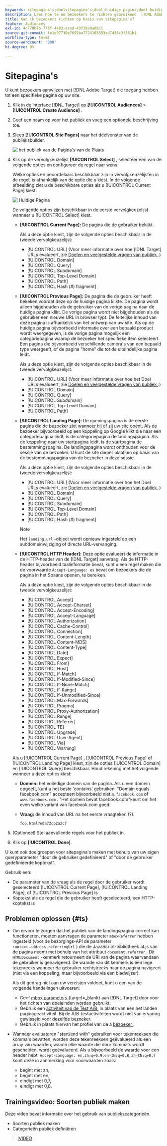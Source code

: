```yaml
---
keywords: sitepagina's;doelsitepagina's;doel;huidige pagina;doel huidige pagina;vorige pagina;doel vorige pagina;landingspagina;doel landingspagina;http header
description: Leer hoe te om bezoekers te richten gebruikend  [!DNL Adobe Target]  die op een specifieke pagina op uw plaats zijn.
title: Kan ik bezoekers richten op basis van sitepagina's?
feature: Audiences
exl-id: 4c770b7b-775f-4483-aced-43f18a9a68c1
source-git-commit: fe1e97710e7692ba7724103853ed7438c3f361b1
workflow-type: tm+mt
source-wordcount: '800'
ht-degree: 0%

---
```


# Sitepagina&#39;s

U kunt bezoekers aanwijzen met [!DNL Adobe Target] die toegang hebben tot een specifieke pagina op uw site.

1. Klik in de interface [!DNL Target] op **[!UICONTROL Audiences]** > **[!UICONTROL Create Audience]** .
1. Geef een naam op voor het publiek en voeg een optionele beschrijving toe.
1. Sleep **[!UICONTROL Site Pages]** naar het deelvenster van de publieksbuilder.

   ![&#x200B; het publiek van de Pagina&#39;s van de Plaats &#x200B;](assets/target_site_pages.png)

1. Klik op de vervolgkeuzelijst **[!UICONTROL Select]** , selecteer een van de volgende opties en configureer de regel naar wens.

   Welke opties en beoordelaars beschikbaar zijn in vervolgkeuzelijsten in de regel, is afhankelijk van de optie die u kiest. In de volgende afbeelding ziet u de beschikbare opties als u [!UICONTROL Current Page] kiest:

   ![&#x200B; Huidige Pagina &#x200B;](assets/current-page.png)

   De volgende opties zijn beschikbaar in de eerste vervolgkeuzelijst wanneer u [!UICONTROL Select] kiest.

   * **[!UICONTROL Current Page]:** De pagina die de gebruiker bekijkt.

     Als u deze optie kiest, zijn de volgende opties beschikbaar in de tweede vervolgkeuzelijst:

      * [!UICONTROL URL] (Voor meer informatie over hoe [!DNL Target] URLs evalueert, zie [&#x200B; Doelen en veelgestelde vragen van publiek &#x200B;](/help/main/c-target/c-troubleshooting-targets-and-audiences/troubleshooting-targets-and-audiences.md).)
      * [!UICONTROL Domain]
      * [!UICONTROL Query]
      * [!UICONTROL Subdomain]
      * [!UICONTROL Top-Level Domain]
      * [!UICONTROL Path]
      * [!UICONTROL Hash (#) fragment]

   * **[!UICONTROL Previous Page]:** De pagina die de gebruiker heeft bekeken voordat deze op de huidige pagina klikte. De pagina wordt alleen bijgehouden als de gebruiker van de vorige pagina naar de huidige pagina klikt. De vorige pagina wordt niet bijgehouden als de gebruiker een nieuwe URL in browser typt. De feitelijke inhoud van deze pagina is afhankelijk van het ontwerp van uw site. Als op de huidige pagina bijvoorbeeld informatie over een bepaald product wordt weergegeven, is de vorige pagina mogelijk een categoriepagina waarop de bezoeker het specifieke item selecteert. Een pagina die bijvoorbeeld verschillende camera&#39;s van een bepaald type weergeeft, of de pagina &quot;home&quot; die tot de uiteindelijke pagina leidt.

     Als u deze optie kiest, zijn de volgende opties beschikbaar in de tweede vervolgkeuzelijst:

      * [!UICONTROL URL] (Voor meer informatie over hoe het Doel URLs evalueert, zie [&#x200B; Doelen en veelgestelde vragen van publiek &#x200B;](/help/main/c-target/c-troubleshooting-targets-and-audiences/troubleshooting-targets-and-audiences.md).)
      * [!UICONTROL Domain]
      * [!UICONTROL Query]
      * [!UICONTROL Subdomain]
      * [!UICONTROL Top-Level Domain]
      * [!UICONTROL Path]

   * **[!UICONTROL Landing Page]:** De openingspagina is de eerste pagina die de bezoeker ziet wanneer hij of zij uw site opent. Als de bezoeker bijvoorbeeld op een koppeling op Google klikt die naar een categoriepagina leidt, is de categoriepagina de landingspagina. Als de koppeling naar uw startpagina leidt, is de startpagina de bestemmingspagina. De landingspagina wordt onthouden voor de sessie van de bezoeker. U kunt de site dieper plaatsen op basis van de bestemmingspagina van de bezoeker in deze sessie.

     Als u deze optie kiest, zijn de volgende opties beschikbaar in de tweede vervolgkeuzelijst:

      * [!UICONTROL URL] (Voor meer informatie over hoe het Doel URLs evalueert, zie [&#x200B; Doelen en veelgestelde vragen van publiek &#x200B;](/help/main/c-target/c-troubleshooting-targets-and-audiences/troubleshooting-targets-and-audiences.md).)
      * [!UICONTROL Domain]
      * [!UICONTROL Query]
      * [!UICONTROL Subdomain]
      * [!UICONTROL Top-Level Domain]
      * [!UICONTROL Path]
      * [!UICONTROL Hash (#) fragment]

     >[!NOTE]
     >
     >Het `landing.url` -object wordt opnieuw ingesteld op een subdomeinwijziging of directe URL-vervanging.

   * **[!UICONTROL HTTP Header]:** Deze optie evalueert de informatie in de HTTP-header van de [!DNL Target] aanvraag. Als de HTTP-header bijvoorbeeld taalinformatie bevat, kunt u een regel maken die de voorwaarde `Accept-Language: es` bevat om bezoekers die de pagina in het Spaans openen, te bereiken.

     Als u deze optie kiest, zijn de volgende opties beschikbaar in de tweede vervolgkeuzelijst:

      * [!UICONTROL Accept]
      * [!UICONTROL Accept-Charset]
      * [!UICONTROL Accept-Encoding]
      * [!UICONTROL Accept-Language]
      * [!UICONTROL Authorization]
      * [!UICONTROL Cache-Control]
      * [!UICONTROL Connection]
      * [!UICONTROL Content-Length]
      * [!UICONTROL Content-MDS]
      * [!UICONTROL Content-Type]
      * [!UICONTROL Date]
      * [!UICONTROL Expect]
      * [!UICONTROL From]
      * [!UICONTROL Host]
      * [!UICONTROL If-Match]
      * [!UICONTROL If-Modified-Since]
      * [!UICONTROL If-None-Match]
      * [!UICONTROL If-Range]
      * [!UICONTROL If-Unmodified-Since]
      * [!UICONTROL Max-Forwards]
      * [!UICONTROL Pragma]
      * [!UICONTROL Proxy-Authorization]
      * [!UICONTROL Range]
      * [!UICONTROL Referrer]
      * [!UICONTROL TE]
      * [!UICONTROL Upgrade]
      * [!UICONTROL User-Agent]
      * [!UICONTROL Via]
      * [!UICONTROL Warning]

   Als u [!UICONTROL Current Page] , [!UICONTROL Previous Page] of [!UICONTROL Landing Page] kiest, zijn de opties [!UICONTROL Domain] en [!UICONTROL Query] beschikbaar. Houd rekening met het volgende wanneer u deze opties kiest:

   * **Domein:** het volledige domein van de pagina. Als u een domein opgeeft, kunt u het beste &#39;contains&#39; gebruiken. &quot;Domain equals facebook.com&quot; accepteert bijvoorbeeld niet `m.facebook.com` of `www.facebook.com` . &quot;Het domein bevat facebook.com&quot;keurt om het even welke variant van facebook.com goed.
   * **Vraag:** de inhoud van URL na het eerste vraagteken (?).

     `foo.html?e0a72cb2a2c7`

1. (Optioneel) Stel aanvullende regels voor het publiek in.
1. Klik op **[!UICONTROL Done]**.

U kunt ook doelgroepen voor sitepagina&#39;s maken met behulp van uw eigen queryparameter &quot;door de gebruiker gedefinieerd&quot; of &quot;door de gebruiker gedefinieerde koptekst&quot;.

Gebruik een:

* De parameter van de vraag als de regel door de gebruiker wordt geselecteerd [!UICONTROL Current Page], [!UICONTROL Landing Page], of [!UICONTROL Previous Page] is
* Koptekst als de regel die de gebruiker heeft geselecteerd, een HTTP-koptekst is

## Problemen oplossen {#ts}

* Om ervoor te zorgen dat het publiek van de landingspagina correct kan functioneren, moeten aanvragen de parameter `mboxReferrer` hebben ingesteld (voor de bezorgings-API de parameter `context.address.referringUrl` ) die de JavaScript-bibliotheek at.js van de pagina neemt met behulp van het attribuut `document.referrer` . Dit `HTMLDocument` -kenmerk retourneert de URI van de pagina waarvandaan de gebruiker is genavigeerd. De waarde van dit kenmerk is een lege tekenreeks wanneer de gebruiker rechtstreeks naar de pagina navigeert (niet via een koppeling, maar bijvoorbeeld via een bladwijzer).

  Als dit gedrag niet aan uw vereisten voldoet, kunt u een van de volgende handelingen uitvoeren:

   * Geef [&#x200B; mbox parameters &#x200B;](https://experienceleague.adobe.com/docs/target-dev/developer/client-side/global-mbox/pass-parameters-to-global-mbox.html?lang=nl-NL){target=_blank} aan [!DNL Target] door voor het richten van doeleinden worden gebruikt.
   * Gebruik een [&#x200B; activiteit van de Test A/B &#x200B;](/help/main/c-activities/t-test-ab/test-ab.md) in plaats van een het landen paginageactiviteit. Bij de A/B-testactiviteiten wordt niet van ervaring gewisseld voor dezelfde bezoeker.
   * Gebruik in plaats hiervan het profiel van de a [&#x200B; bezoeker &#x200B;](/help/main/c-target/c-audiences/c-target-rules/visitor-profile.md).

* Wanneer evaluatoren &quot;start/end with&quot; gebruiken voor tekenreeksen die komma&#39;s bevatten, worden deze tekenreeksen geëvalueerd als een array van waarden, waarin elke waarde die door komma&#39;s wordt gescheiden, wordt geëvalueerd. Als u bijvoorbeeld de waarde voor een header hebt: `Accept-Language: en,zh;q=0.9,en-IN;q=0.8,zh-CN;q=0.7` komt deze in aanmerking voor voorwaarden zoals:
   * begint met zh,
   * begint met en,
   * eindigt met 0,7,
   * eindigt met 0,8.

## Trainingsvideo: Soorten publiek maken

Deze video bevat informatie over het gebruik van publiekscategorieën.

* Soorten publiek maken
* Categorieën publiek definiëren

>[!VIDEO](https://video.tv.adobe.com/v/17392)
